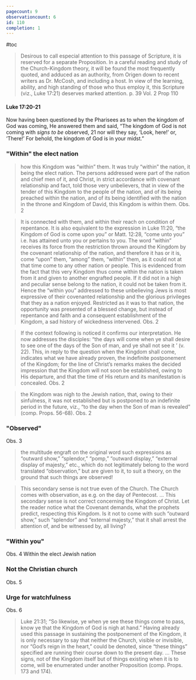 ```yaml
---
pagecount: 9
observationcount: 6
id: 110
completion: 1
---
```

#toc

>Desirous to call especial attention to this passage of Scripture, it is reserved for a separate Proposition. In a careful reading and study of the Church-Kingdom theory, it will be found the most frequently quoted, and adduced as an authority, from Origen down to recent writers as Dr. McCosh, and including a host. In view of the learning, ability, and high standing of those who thus employ it, this Scripture (viz., Luke 17:21) deserves marked attention.
>p. 39 Vol. 2 Prop 110
#### Luke 17:20-21
Now having been questioned by the Pharisees as to when the kingdom of God was coming, He answered them and said, “The kingdom of God is not coming with _signs to be_ observed, 21 nor will they say, ‘Look, here!’ or, ‘There!’ For behold, the kingdom of God is in your midst.”

### "Within" the elect nation
>how this Kingdom was “within” them. It was truly “within” the nation, it being the elect nation. The persons addressed were part of the nation and chief men of it, and Christ, in strict accordance with covenant relationship and fact, told those very unbelievers, that in view of the tender of this Kingdom to the people of the nation, and of its being preached within the nation, and of its being identified with the nation in the throne and Kingdom of David, this Kingdom is within them.
>Obs. 2

>It is connected with them, and within their reach on condition of repentance. It is also equivalent to the expression in Luke 11:20, “the Kingdom of God is come upon you” or Matt. 12:28, “come unto you” i.e. has attained unto you or pertains to you. The word “within” receives its force from the restriction thrown around the Kingdom by the covenant relationship of the nation, and therefore it has or it is, come “upon” them, “among” them, “within” them, as it could not at that time come to any other nation or people. This is evidenced from the fact that this very Kingdom thus come within the nation is taken from it and given to another engrafted people. If it did not in a high and peculiar sense belong to the nation, it could not be taken from it. Hence the “within you” addressed to these unbelieving Jews is most expressive of their covenanted relationship and the glorious privileges that they as a nation enjoyed. Restricted as it was to that nation, the opportunity was presented of a blessed change, but instead of repentance and faith and a consequent establishment of the Kingdom, a sad history of wickedness intervened.
>Obs. 2

>If the context following is noticed it confirms our interpretation. He now addresses the disciples: “the days will come when ye shall desire to see one of the days of the Son of man, and ye shall not see it ’ (v. 22). This, in reply to the question when the Kingdom shall come, indicates what we have already proven, the indefinite postponement of the Kingdom; for the line of Christ’s remarks makes the decided impression that the Kingdom will not soon be established, owing to His departure, and that the time of His return and its manifestation is concealed.
>Obs. 2

>the Kingdom was nigh to the Jewish nation, that, owing to their sinfulness, it was not established but is postponed to an indefinite period in the future, viz., “to the day when the Son of man is revealed” (comp. Props. 56-68).
>Obs. 2

### "Observed"
Obs. 3
>the multitude engraft on the original word such expressions as “outward show,” “splendor,” “pomp,” “outward display,” “external display of majesty,” etc., which do not legitimately belong to the word translated “observation,” but are given to it, to suit a theory, on the ground that such things are observed!

>This secondary sense is not true even of the Church. The Church comes with observation, as e.g. on the day of Pentecost.
>...
>This secondary sense is not correct concerning the Kingdom of Christ. Let the reader notice what the Covenant demands, what the prophets predict, respecting this Kingdom. Is it not to come with such “outward show,” such “splendor” and “external majesty,” that it shall arrest the attention of, and be witnessed by, all living?

### "Within you"
Obs. 4
Within the elect Jewish nation

### Not the Christian church
Obs. 5

### Urge for watchfulness
Obs. 6
>Luke 21:31; “So likewise, ye when ye see these things come to pass, know ye that the Kingdom of God is nigh at hand.” Having already used this passage in sustaining the postponement of the Kingdom, it is only necessary to say that neither the Church, visible or invisible, nor “God’s reign in the heart,” could be denoted, since “these things” specified are running their course down to the present day.
>...
>These signs, not of the Kingdom itself but of things existing when it is to come, will be enumerated under another Proposition (comp. Props. 173 and 174).
